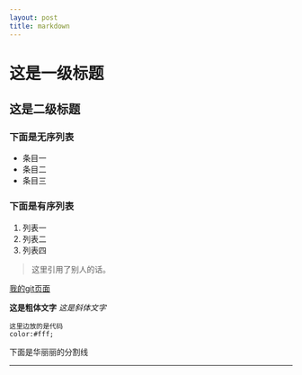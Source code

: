 ```yaml
---
layout: post
title: markdown
---
```


# 这是一级标题

## 这是二级标题

### 下面是无序列表

* 条目一
* 条目二
* 条目三

### 下面是有序列表

1. 列表一
2. 列表二
3. 列表四

> 这里引用了别人的话。

[我的git页面](http://newming.github.io/)

__这是粗体文字__  _这是斜体文字_

```
这里边放的是代码
color:#fff;
```

下面是华丽丽的分割线

***
